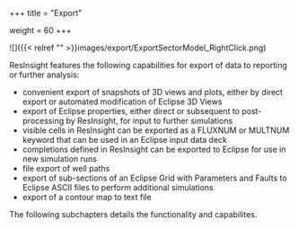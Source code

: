+++
title = "Export"

weight = 60
+++

![]({{< relref "" >}}images/export/ExportSectorModel_RightClick.png) 

ResInsight features the following capabilities for export of data to reporting or further analysis:

- convenient export of snapshots of 3D views and plots, either by direct export or automated modification of Eclipse 3D Views
- export of Eclipse properties, either direct or subsequent to post-processing by ResInsight, for input to further simulations
- visible cells in ResInsight can be exported as a FLUXNUM or MULTNUM keyword that can be used in an Eclipse input data deck
- completions defined in ResInsight can be exported to Eclipse for use in new simulation runs
- file export of well paths
- export of sub-sections of an Eclipse Grid with Parameters and Faults to Eclipse ASCII files to perform additional simulations
- export of a contour map to text file

The following subchapters details the functionality and capabilites.

